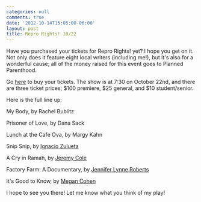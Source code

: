 ```yaml
---
categories: null
comments: true
date: '2012-10-14T15:05:00-06:00'
layout: post
title: Repro Rights! 10/22
---
```


Have you purchased your tickets for Repro Rights! yet? I hope you get on it. Not only does it feature eight local writers (including me!), but it's also for a wonderful cause; all of the money raised for this event goes to Planned Parenthood. 

Go [here](https://www.vendini.com/ticket-software.html?e=405c60cb11c033b51ae7b8251f643dab&t=tix) to buy your tickets. The show is at 7:30 on October 22nd, and there are three ticket prices; $100 premiere, $25 general, and $10 student/senior.

Here is the full line up:

My Body, by Rachel Bublitz

Prisoner of Love, by Dana Sack

Lunch at the Cafe Ova, by Margy Kahn

Snip Snip, by [Ignacio Zulueta](http://www.ignaciozulueta.com/)

A Cry in Ramah, by [Jeremy Cole](http://www.jeremycole.org/index.html)

Factory Farm: A Documentary, by [Jennifer Lynne Roberts](http://www.jenniferlynneroberts.typepad.com/)

It's Good to Know, by [Megan Cohen](http://plays.megancohen.com/)

I hope to see you there! Let me know what you think of my play!
